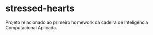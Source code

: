 # stressed-hearts
Projeto relacionado ao primeiro homework da cadeira de Inteligência Computacional Aplicada.
